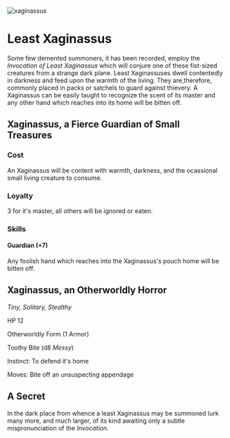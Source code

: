 ![xaginassus](/images/xaginassus.jpg?raw=true)

# Least Xaginassus

Some few demented summoners, it has been recorded, employ the *Invocation of Least Xaginassus* which will conjure one of these fist-sized creatures from a strange dark plane. Least Xaginassuses dwell contentedly in darkness and feed upon the warmth of the living. They are,therefore, commonly placed in packs or satchels to guard against thievery. A Xaginassus can be easily taught to recognize the scent of its master and any other hand which reaches into its home will be bitten off. 

## Xaginassus, a Fierce Guardian of Small Treasures

### Cost

An Xaginassus will be content with warmth, darkness, and the ocassional small living creature to consume.

### Loyalty

3 for it's master, all others will be ignored or eaten.

### Skills

#### Guardian (+7) 

Any foolish hand which reaches into the Xaginassus's pouch home will be bitten off.   

## Xaginassus, an Otherworldly Horror

*Tiny, Solitary, Stealthy*

HP 12

Otherworldly Form (1 Armor)

Toothy Bite (d8 *Messy*)

Instinct: To defend it's home

Moves: Bite off an unsuspecting appendage

## A Secret

In the dark place from whence a least Xaginassus may be summoned lurk many more, and much larger, of its kind awaiting only a subtle mispronunciation of the *Invocation.*  